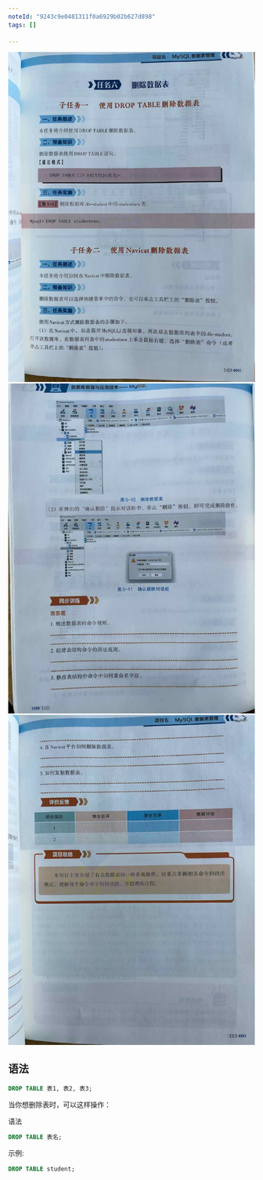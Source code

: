 ```yaml
---
noteId: "9243c9e0481311f0a6929b02b627d898"
tags: []

---
```



![复制数据表](../images/ebooks/149.jpeg) 
![复制数据表](../images/ebooks/150.jpeg) 
![复制数据表](../images/ebooks/151.jpeg)  

## 语法

```sql
DROP TABLE 表1, 表2, 表3;
```


当你想删除表时，可以这样操作：

语法

```sql
DROP TABLE 表名;
```

示例: 

```sql
DROP TABLE student;
```
